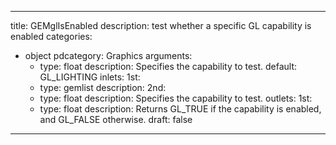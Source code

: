 
---
title: GEMglIsEnabled
description: test whether a specific GL capability is enabled
categories:
  - object
pdcategory: Graphics
arguments:
    - type: float
      description: Specifies the capability to test.
      default: GL_LIGHTING
inlets:
  1st:
    - type: gemlist
      description:
  2nd:
    - type: float
      description: Specifies the capability to test.
outlets:
  1st:
    - type: float
      description: Returns GL_TRUE if the capability is enabled, and GL_FALSE otherwise.
draft: false
---

